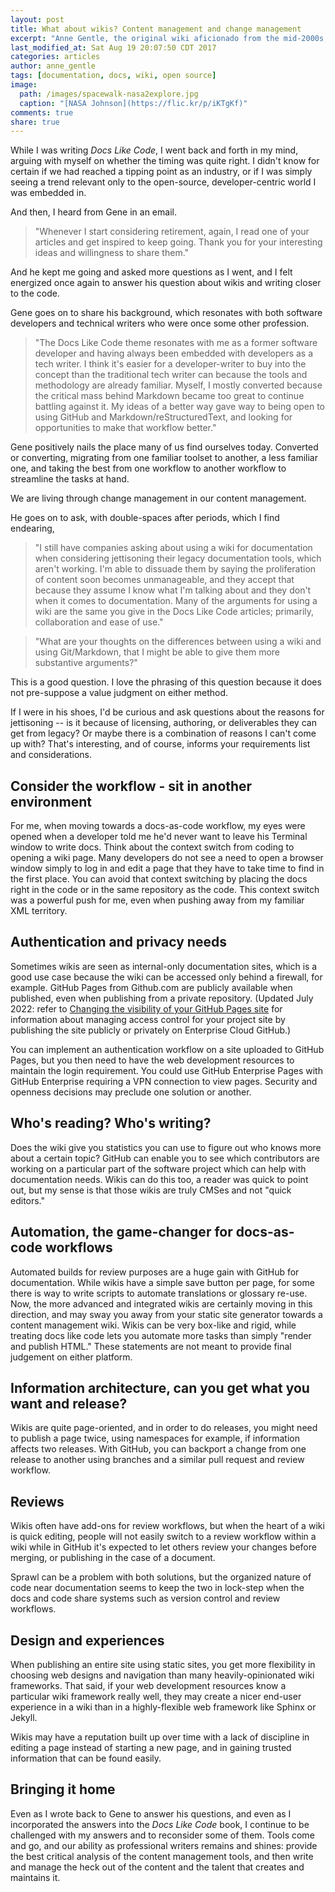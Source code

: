 ```yaml
---
layout: post
title: What about wikis? Content management and change management
excerpt: "Anne Gentle, the original wiki aficionado from the mid-2000s, discusses their relevance today."
last_modified_at: Sat Aug 19 20:07:50 CDT 2017
categories: articles
author: anne_gentle
tags: [documentation, docs, wiki, open source]
image:
  path: /images/spacewalk-nasa2explore.jpg
  caption: "[NASA Johnson](https://flic.kr/p/iKTgKf)"
comments: true
share: true
---
```


While I was writing _Docs Like Code_, I went back and forth in my mind, arguing with myself on whether the timing was quite right. I didn't know for certain if we had reached a tipping point as an industry, or if I was simply seeing a trend relevant only to the open-source, developer-centric world I was embedded in.

And then, I heard from Gene in an email.

> "Whenever I start considering retirement, again, I read one of your articles
> and get inspired to keep going.  Thank you for your interesting ideas and
> willingness to share them."

And he kept me going and asked more questions as I went, and I felt energized once again to answer his question about wikis and writing closer to the code.

Gene goes on to share his background, which resonates with both software developers and technical writers who were once some other profession.

> "The Docs Like Code theme resonates with me as a former software developer
> and having always been embedded with developers as a tech writer.  I think
> it's easier for a developer-writer to buy into the concept than the
> traditional tech writer can because the tools and methodology are already
> familiar.  Myself, I mostly converted because the critical mass behind
> Markdown became too great to continue battling against it.  My ideas of a
> better way gave way to being open to using GitHub and
> Markdown/reStructuredText, and looking for opportunities to make that
> workflow better."

Gene positively nails the place many of us find ourselves today. Converted or converting, migrating from one familiar toolset to another, a less familiar one, and taking the best from one workflow to another workflow to streamline the tasks at hand.

We are living through change management in our content management.

He goes on to ask, with double-spaces after periods, which I find endearing,

> "I still have companies asking about using a wiki for documentation when
> considering jettisoning their legacy documentation tools, which aren't
> working.  I'm able to dissuade them by saying the proliferation of content
> soon becomes unmanageable, and they accept that because they assume I know
> what I'm talking about and they don't when it comes to documentation.  Many
> of the arguments for using a wiki are the same you give in the Docs Like Code
> articles; primarily, collaboration and ease of use."

> "What are your thoughts on the differences between using a wiki and using
> Git/Markdown, that I might be able to give them more substantive arguments?"

This is a good question. I love the phrasing of this question because it does not pre-suppose a value judgment on either method.

If I were in his shoes, I'd be curious and ask questions about the reasons for jettisoning -- is it because of licensing, authoring, or deliverables they can get from legacy? Or maybe there is a combination of reasons I can't come up with? That's interesting, and of course, informs your requirements list and considerations.

## Consider the workflow - sit in another environment

For me, when moving towards a docs-as-code workflow, my eyes were opened when a developer told me he'd never want to leave his Terminal window to write docs. Think about the context switch from coding to opening a wiki page. Many developers do not see a need to open a browser window simply to log in and edit a page that they have to take time to find in the first place. You can avoid that context switching by placing the docs right in the code or in the same repository as the code. This context switch was a powerful push for me, even when pushing away from my familiar XML territory.

## Authentication and privacy needs

Sometimes wikis are seen as internal-only documentation sites, which is a good use case because the wiki can be accessed only behind a firewall, for example. GitHub Pages from Github.com are publicly available when published, even when publishing from a private repository. (Updated July 2022: refer to [Changing the visibility of your GitHub Pages site](https://docs.github.com/en/enterprise-cloud@latest/pages/getting-started-with-github-pages/changing-the-visibility-of-your-github-pages-site) for information about managing access control for your project site by publishing the site publicly or privately on Enterprise Cloud GitHub.)

You can implement an authentication workflow on a site uploaded to GitHub Pages, but you then need to have the web development resources to maintain the login requirement. You could use GitHub Enterprise Pages with GitHub Enterprise requiring a VPN connection to view pages. Security and openness decisions may preclude one solution or another.

## Who's reading? Who's writing?

Does the wiki give you statistics you can use to figure out who knows more about a certain topic? GitHub can enable you to see which contributors are working on a particular part of the software project which can help with documentation needs. Wikis can do this too, a reader was quick to point out, but my sense is that those wikis are truly CMSes and not "quick editors."

## Automation, the game-changer for docs-as-code workflows

Automated builds for review purposes are a huge gain with GitHub for documentation. While wikis have a simple save button per page, for some there is way to write scripts to automate translations or glossary re-use. Now, the more advanced and integrated wikis are certainly moving in this direction, and may sway you away from your static site generator towards a content management wiki. Wikis can be very box-like and rigid, while treating docs like code lets you automate more tasks than simply "render and publish HTML." These statements are not meant to provide final judgement on either platform.

## Information architecture, can you get what you want and release?

Wikis are quite page-oriented, and in order to do releases, you might need to publish a page twice, using namespaces for example, if information affects two releases. With GitHub, you can backport a change from one release to another using branches and a similar pull request and review workflow.

## Reviews

Wikis often have add-ons for review workflows, but when the heart of a wiki is quick editing, people will not easily switch to a review workflow within a wiki while in GitHub it's expected to let others review your changes before merging, or publishing in the case of a document.

Sprawl can be a problem with both solutions, but the organized nature of code near documentation seems to keep the two in lock-step when the docs and code share systems such as version control and review workflows.

## Design and experiences

When publishing an entire site using static sites, you get more flexibility in choosing web designs and navigation than many heavily-opinionated wiki frameworks. That said, if your web development resources know a particular wiki framework really well, they may create a nicer end-user experience in a wiki  than in a highly-flexible web framework like Sphinx or Jekyll.

Wikis may have a reputation built up over time with a lack of discipline in editing a page instead of starting a new page, and in gaining trusted information that can be found easily.

## Bringing it home

Even as I wrote back to Gene to answer his questions, and even as I incorporated the answers into the _Docs Like Code_ book, I continue to be challenged with my answers and to reconsider some of them. Tools come and go, and our ability as professional writers remains and shines: provide the best critical analysis of the content management tools, and then write and manage the heck out of the content and the talent that creates and maintains it.
